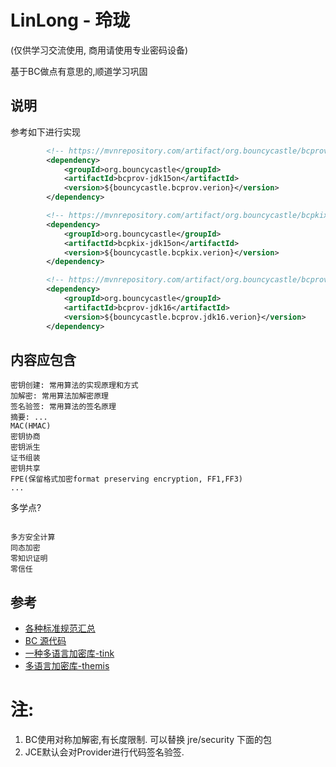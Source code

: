# LinLong - 玲珑 
(仅供学习交流使用, 商用请使用专业密码设备)

基于BC做点有意思的,顺道学习巩固


## 说明

参考如下进行实现

```xml
		<!-- https://mvnrepository.com/artifact/org.bouncycastle/bcprov-jdk15on -->
		<dependency>
			<groupId>org.bouncycastle</groupId>
			<artifactId>bcprov-jdk15on</artifactId>
			<version>${bouncycastle.bcprov.verion}</version>
		</dependency>

		<!-- https://mvnrepository.com/artifact/org.bouncycastle/bcpkix-jdk15on -->
		<dependency>
			<groupId>org.bouncycastle</groupId>
			<artifactId>bcpkix-jdk15on</artifactId>
			<version>${bouncycastle.bcpkix.verion}</version>
		</dependency>

		<!-- https://mvnrepository.com/artifact/org.bouncycastle/bcprov-jdk16 -->
		<dependency>
			<groupId>org.bouncycastle</groupId>
			<artifactId>bcprov-jdk16</artifactId>
			<version>${bouncycastle.bcprov.jdk16.verion}</version>
		</dependency>

```

## 内容应包含

```
密钥创建: 常用算法的实现原理和方式
加解密: 常用算法加解密原理
签名验签: 常用算法的签名原理
摘要: ...
MAC(HMAC)
密钥协商
密钥派生
证书组装
密钥共享
FPE(保留格式加密format preserving encryption, FF1,FF3)
...
```

多学点?

```

多方安全计算
同态加密
零知识证明
零信任

```

## 参考
* [各种标准规范汇总](https://github.com/zhenwei1108/GM-AND-GB.git)
* [BC 源代码](https://github.com/bcgit/bc-java)
* [一种多语言加密库-tink](https://github.com/google/tink)
* [多语言加密库-themis](https://github.com/cossacklabs/themis)


# 注:

1. BC使用对称加解密,有长度限制. 可以替换 jre/security 下面的包
2. JCE默认会对Provider进行代码签名验签.
